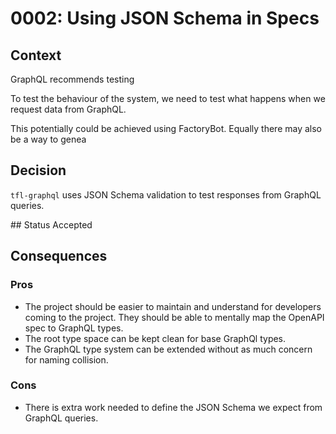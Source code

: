 # 0002: Using JSON Schema in Specs

## Context

GraphQL recommends testing

To test the behaviour of the system, we need to test what happens when we request data from GraphQL.

This potentially could be achieved using FactoryBot. Equally there may also be a way to genea

## Decision

`tfl-graphql` uses JSON Schema validation to test responses from GraphQL queries.

## Status
Accepted

## Consequences

### Pros

- The project should be easier to maintain and understand for developers coming to the project. They should be able to mentally map the OpenAPI spec to GraphQL types.
- The root type space can be kept clean for base GraphQl types.
- The GraphQL type system can be extended without as much concern for naming collision.

### Cons

- There is extra work needed to define the JSON Schema we expect from GraphQL queries.
